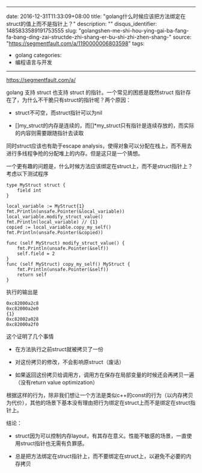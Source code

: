 
---
date: 2016-12-31T11:33:09+08:00
title: "golang什么时候应该把方法绑定在struct的值上而不是指针上？"
description: ""
disqus_identifier: 1485833589191753555
slug: "golangshen-me-shi-hou-ying-gai-ba-fang-fa-bang-ding-zai-structde-zhi-shang-er-bu-shi-zhi-zhen-shang-"
source: "https://segmentfault.com/a/1190000006803598"
tags: 
- golang 
categories:
- 编程语言与开发
---

https://segmentfault.com/a/

golang 支持 struct 也支持 struct 的指针。一个常见的困惑是既然struct
指针存在了，为什么不干脆只有struct的指针呢？两个原因：

-   struct不可空，而struct指针可以为nil

-   \[\]my\_struct的内存是连续的，而\[\]\*my\_struct只有指针是连续存放的，而实际的内容则需要跟随指针去读取

同时struct应该也有助于escape
analysis，使得对象可以分配在栈上，而不用去进行多线程争抢的分配堆上的内存。但是这只是一个猜想。

一个更有趣的问题是，什么时候方法应该绑定在struct上，而不是struct指针上？考虑以下测试程序

    type MyStruct struct {
        field int
    }

    local_variable := MyStruct{1}
    fmt.Println(unsafe.Pointer(&local_variable))
    local_variable.modify_struct_value()
    fmt.Println(local_variable) // {1}
    copied := local_variable.copy_my_self()
    fmt.Println(unsafe.Pointer(&copied))

    func (self MyStruct) modify_struct_value() {
        fmt.Println(unsafe.Pointer(&self))
        self.field = 2
    }
    func (self MyStruct) copy_my_self() MyStruct {
        fmt.Println(unsafe.Pointer(&self))
        return self
    }

执行的输出是

    0xc82000a2c8
    0xc82000a2e0
    {1}
    0xc82002a028
    0xc82000a2f0

这个证明了几个事情

-   在方法执行之前struct就被拷贝了一份

-   对这份拷贝的修改，不会影响原struct（废话）

-   如果返回这份拷贝给调用方，调用方在保存在局部变量的时候还会再拷贝一遍（没有return
    value optimization）

根据这样的行为，除非我们想让一个方法是类似c++的const的行为（以内存拷贝为代价），其他的场景下基本没有理由把行为绑定在struct上而不是绑定在struct指针上。

结论：

-   struct因为可以控制内存layout，有其存在意义。性能不敏感的场景，一直使用struct指针也无需有负罪感。

-   总是把方法绑定在struct指针上，而不要绑定在struct上，以避免不必要的内存拷贝



